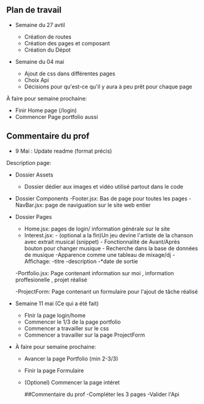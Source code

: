 ## Plan de travail  
+ Semaine du 27 avtil
  + Création de routes
  + Création des pages et composant
  + Création du Dépot 

+ Semaine du 04 mai
  + Ajout de css dans différentes pages
  + Choix Api 
  + Décisions pour qu'est-ce qu'il y aura à peu prêt pour chaque page

À faire pour semaine prochaine:
- Finir Home page (/login)
- Commencer Page portfolio aussi


## Commentaire du prof
+ 9 Mai : Update readme (format précis)

Description page:
 + Dossier Assets
    - Dossier dédier aux images et vidéo utilisé partout dans le code

  + Dossier Components
    -Footer.jsx: Bas de page pour toutes les pages
    -NavBar.jsx: page de naviguation sur le site web entier

+ Dossier Pages
    - Home.jsx: pages de login/ information générale sur le site
    - Interest.jsx: 
          - (optional a la fin)Un jeu devine l'artiste de la chanson avec extrait musical (snippet)
          - Fonctionnalité de Avant/Après bouton pour changer musique
          - Recherche dans la base de données de musique
          -Apparence comme une tableau de mixage/dj
          -Affichage:
          -titre
          -description
          -*date de sortie
      
  -Portfolio.jsx: Page contenant information sur moi , information proffesionelle , projet réalisé
  
  -ProjectForm: Page contenant un formulaire pour l'ajout de tâche réalisé

+ Semaine 11 mai (Ce qui a été fait)
  - FInir la page login/home
  - Commencer le 1/3 de la page portfolio
  - Commencer a travailler sur le css
  - Commencer a travailler sur la page ProjectForm

+ À faire pour semaine prochaine:
  - Avancer la page Portfolio (min 2-3/3)
  - Finir la page Formulaire
  - (Optionel) Commencer la page intéret

    ##Commentaire du prof
      -Compléter les 3 pages
      -Valider l'Api
      




